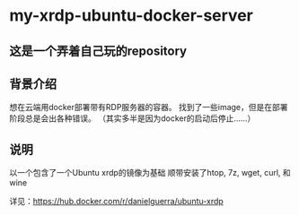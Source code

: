 # my-xrdp-ubuntu-docker-server

## 这是一个弄着自己玩的repository

背景介绍
---
想在云端用docker部署带有RDP服务器的容器。
找到了一些image，但是在部署阶段总是会出各种错误。
（其实多半是因为docker的启动后停止……）

说明
---
以一个包含了一个Ubuntu xrdp的镜像为基础
顺带安装了htop, 7z, wget, curl, 和wine

详见：https://hub.docker.com/r/danielguerra/ubuntu-xrdp
